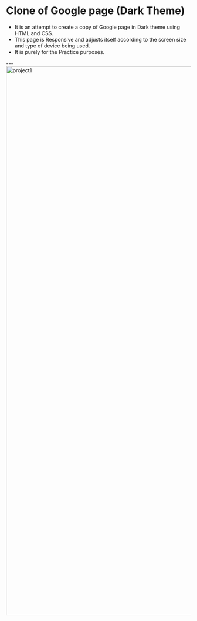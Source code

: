 # Clone of Google page (Dark Theme)
- It is an attempt to create a copy of Google page in Dark theme using HTML and CSS.
- This page is Responsive and adjusts itself according to the screen size and type of device being used.
- It is purely for the Practice purposes.

---<img width="1497" alt="project1" src="https://user-images.githubusercontent.com/29123802/219599248-20cb3b0d-deb4-47a6-9dbb-644205355b4f.png">

